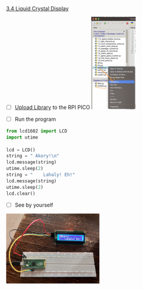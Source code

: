 [3.4 Liquid Crystal Display](https://docs.sunfounder.com/projects/euler-kit/en/latest/pyproject/py_lcd.html)


- [ ] [Upload Library](https://docs.sunfounder.com/projects/euler-kit/en/latest/pyproject/python_start/download_add.html#add-libraries-py) to the RPI PICO
<img src=images/upload-library.png width='25%' height='25%' > </img>

- [ ] Run the program

```python
from lcd1602 import LCD
import utime

lcd = LCD()
string = " Akory!\n"
lcd.message(string)
utime.sleep(2)
string = "    Lahaly! Eh!"
lcd.message(string)
utime.sleep(2)
lcd.clear()
```

- [ ] See by yourself

<img src=images/IMG_4396.jpg width='50%' height='50%' > </img>

